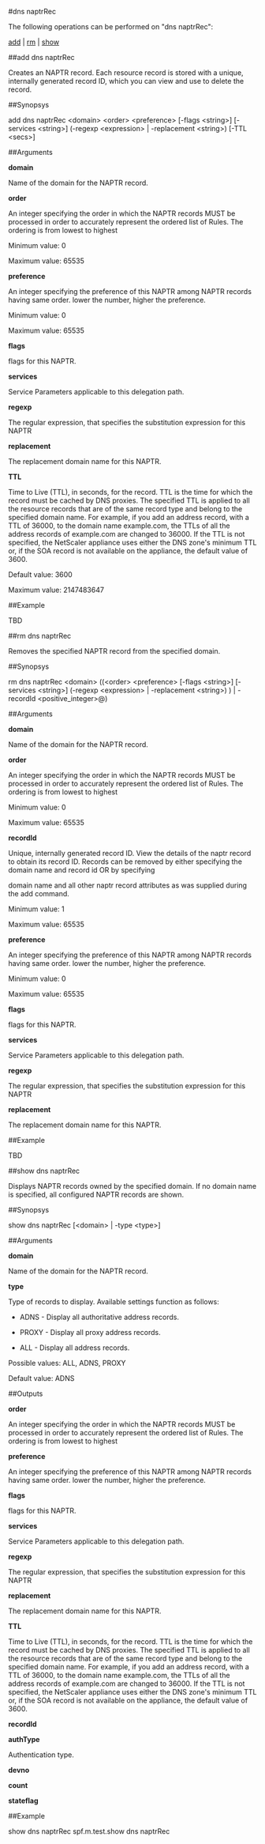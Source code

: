 #dns naptrRec

The following operations can be performed on "dns naptrRec":


[add](#add-dns-naptrrec) | [rm](#rm-dns-naptrrec) | [show](#show-dns-naptrrec)

##add dns naptrRec

Creates an NAPTR record. Each resource record is stored with a unique, internally generated record ID, which you can view and use to delete the record.


##Synopsys

add dns naptrRec &lt;domain> &lt;order> &lt;preference> [-flags &lt;string>] [-services &lt;string>] (-regexp &lt;expression> | -replacement &lt;string>) [-TTL &lt;secs>]


##Arguments

<b>domain</b>
Name of the domain for the NAPTR record.

<b>order</b>
An integer specifying the order in which the NAPTR records MUST be processed in order to accurately represent the ordered list of Rules. The ordering is from lowest to highest
Minimum value: 0
Maximum value: 65535

<b>preference</b>
An integer specifying the preference of this NAPTR among NAPTR records having same order. lower the number, higher the preference.
Minimum value: 0
Maximum value: 65535

<b>flags</b>
flags for this NAPTR.

<b>services</b>
Service Parameters applicable to this delegation path.

<b>regexp</b>
The regular expression, that specifies the substitution expression for this NAPTR

<b>replacement</b>
The replacement domain name for this NAPTR.

<b>TTL</b>
Time to Live (TTL), in seconds, for the record. TTL is the time for which the record must be cached by DNS proxies. The specified TTL is applied to all the resource records that are of the same record type and belong to the specified domain name. For example, if you add an address record, with a TTL of 36000, to the domain name example.com, the TTLs of all the address records of example.com are changed to 36000. If the TTL is not specified, the NetScaler appliance uses either the DNS zone's minimum TTL or, if the SOA record is not available on the appliance, the default value of 3600.
Default value: 3600
Maximum value: 2147483647



##Example

TBD

##rm dns naptrRec

Removes the specified NAPTR record from the specified domain.


##Synopsys

rm dns naptrRec &lt;domain> ((&lt;order>  &lt;preference>  [-flags &lt;string>]  [-services &lt;string>]  (-regexp &lt;expression> | -replacement &lt;string>) ) | -recordId &lt;positive_integer>@)


##Arguments

<b>domain</b>
Name of the domain for the NAPTR record.

<b>order</b>
An integer specifying the order in which the NAPTR records MUST be processed in order to accurately represent the ordered list of Rules. The ordering is from lowest to highest
Minimum value: 0
Maximum value: 65535

<b>recordId</b>
Unique, internally generated record ID. View the details of the naptr record to obtain its record ID. Records can be removed by either specifying the domain name and record id OR by specifying
domain name and all other naptr record attributes as was supplied during the add command.
Minimum value: 1
Maximum value: 65535

<b>preference</b>
An integer specifying the preference of this NAPTR among NAPTR records having same order. lower the number, higher the preference.
Minimum value: 0
Maximum value: 65535

<b>flags</b>
flags for this NAPTR.

<b>services</b>
Service Parameters applicable to this delegation path.

<b>regexp</b>
The regular expression, that specifies the substitution expression for this NAPTR

<b>replacement</b>
The replacement domain name for this NAPTR.



##Example

 TBD 

##show dns naptrRec

Displays NAPTR records owned by the specified domain. If no domain name is specified, all configured NAPTR records are shown.


##Synopsys

show dns naptrRec [&lt;domain> | -type &lt;type>]


##Arguments

<b>domain</b>
Name of the domain for the NAPTR record.

<b>type</b>
Type of records to display. Available settings function as follows:
* ADNS - Display all authoritative address records.
* PROXY - Display all proxy address records.
* ALL - Display all address records.
Possible values: ALL, ADNS, PROXY
Default value: ADNS



##Outputs

<b>order</b>
An integer specifying the order in which the NAPTR records MUST be processed in order to accurately represent the ordered list of Rules. The ordering is from lowest to highest

<b>preference</b>
An integer specifying the preference of this NAPTR among NAPTR records having same order. lower the number, higher the preference.

<b>flags</b>
flags for this NAPTR.

<b>services</b>
Service Parameters applicable to this delegation path.

<b>regexp</b>
The regular expression, that specifies the substitution expression for this NAPTR

<b>replacement</b>
The replacement domain name for this NAPTR.

<b>TTL</b>
Time to Live (TTL), in seconds, for the record. TTL is the time for which the record must be cached by DNS proxies. The specified TTL is applied to all the resource records that are of the same record type and belong to the specified domain name. For example, if you add an address record, with a TTL of 36000, to the domain name example.com, the TTLs of all the address records of example.com are changed to 36000. If the TTL is not specified, the NetScaler appliance uses either the DNS zone's minimum TTL or, if the SOA record is not available on the appliance, the default value of 3600.

<b>recordId</b>

<b>authType</b>
Authentication type.

<b>devno</b>

<b>count</b>

<b>stateflag</b>



##Example

show dns naptrRec spf.m.test.show dns naptrRec 

